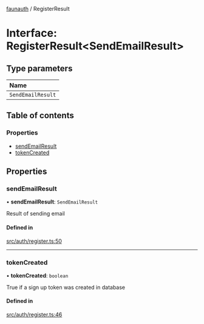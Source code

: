 [faunauth](../index.md) / RegisterResult

# Interface: RegisterResult<SendEmailResult\>

## Type parameters

| Name |
| :------ |
| `SendEmailResult` |

## Table of contents

### Properties

- [sendEmailResult](RegisterResult.md#sendemailresult)
- [tokenCreated](RegisterResult.md#tokencreated)

## Properties

### sendEmailResult

• **sendEmailResult**: `SendEmailResult`

Result of sending email

#### Defined in

[src/auth/register.ts:50](https://github.com/alexnitta/faunauth/blob/70b5ca8/src/auth/register.ts#L50)

___

### tokenCreated

• **tokenCreated**: `boolean`

True if a sign up token was created in database

#### Defined in

[src/auth/register.ts:46](https://github.com/alexnitta/faunauth/blob/70b5ca8/src/auth/register.ts#L46)
